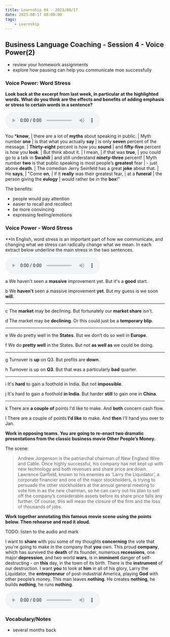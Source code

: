 ```yaml
---
title: Learnship 04 - 2023/08/17
date: 2023-08-17 00:00:00
tags:
    - Learnship
---
```


## Business Language Coaching - Session 4 - Voice Power(2)

* review your homework assignments
* explore how pausing can help you communicate moe successfully

### Voice Power: Word Stress

**Look back at the excerpt from last week, in particular at the highlighted words. What do you think are the effects and benefits of adding emphasis or stress to certain words in a sentence?**

<audio controls>
  <source src="/audio/session3_2.mp3" type="audio/mpeg">
Your browser does not support the audio element.
</audio>

You ***know**, | there are a lot of **myths** about speaking in public. | Myth number **one** | is that what you actually **say** | is only **seven** percent of the message. | **Thirty-eight** percent is how you **sound** | and **fifty-five** percent is how you **look**. | But think about it. | I mean, | if that was **true**, | you could go to a talk in **Swahili** | and still understand **ninety-three** percent! | Myth number **two** is that public speaking is most people’s **greatest** fear | - just above **death**. | The comedian Jerry Seinfeld has a great **joke** about that. | He **says**, | "Come **on**, | if it **really** was their greatest fear, | at a **funeral** | the person giving the **eulogy** | would rather be in the **box**!"

The benefits:

* people would pay attention
* easier to recall and recollect
* be more convincing
* expressing feeling/emotions

### Voice Power - Word Stress

**In English, word stress is an important part of how we communicate, and changing what we stress can radically change what we mean. In each extract below underline the main stress in the two sentences.

<audio controls>
  <source src="/audio/session4_1.mp3" type="audio/mpeg">
Your browser does not support the audio element.
</audio>

a We haven't seen a **massive** improvement yet. But it's a **good** start.

b We **haven't** seen a massive improvement **yet**. But my guess is we soon **will**.

***

c The **market** may be declining. But fortunately our **market share** isn't.

d The market may be **declining**. Or this could just be a **temporary blip**.

***

e We do pretty well in the **States**. But we don’t do so well in **Europe**.

f We do **pretty well** in the States. But not **as well as** we could be doing.

***

g Turnover is **up** on Q3. But profits are **down**.

h Turnover is up on **Q3**. But that was a particularly **bad** quarter.

***

i It's **hard** to gain a foothold in India. But not **impossible**.

j It's hard to gain a foothold **in India**. But harder **still** to gain one in **China**.

***

k There are **a couple of** points I'd like to make. And **both** concern cash flow.

l There are a couple of points **I'd like** to make. And **then** I'll hand you over to Jan.

**Work in opposing teams. You are going to re-enact two dramatic presentations from the classic business movie Other People’s Money.**

The scene:

> Andrew Jorgenson is the patriarchal chairman of New England Wire and Cable. Once highly successful, his company has not kept up with new technology and both revenues and share price are down. Lawrence Garfield, known to his enemies as ‘Larry the Liquidator’, a corporate financier and one of the major stockholders, is trying to persuade the other stockholders at the annual general meeting to vote him in as the new chairman, so he can carry out his plan to sell off the company’s considerable assets before its share price falls any further. Of course, this will mean the closure of the firm and the loss of thousands of jobs.

**Work together annotating this famous movie scene using the points below. Then rehearse and read it aloud.**

TODO: listen to the audio and mark

I want to **share** with you some of my thoughts **concerning** the vote that you're going to make in the company that **you** own. This proud **company**, which has survived the **death** of its founder, numerous **recessions**, one major **depression**, and two world **wars**, is in **imminent** danger of self-destructing - on **this** day, in the town of its birth. There is the **instrument** of our destruction. I want **you** to look at **him** in all of his glory, Larry the Liquidator, the **entrepreneur** of post-industrial America, playing **God** with other people’s money. This man leaves **nothing**. He creates **nothing**, he builds **nothing**, he runs **nothing**.

<audio controls>
  <source src="/audio/session4_2.mp3" type="audio/mpeg">
Your browser does not support the audio element.
</audio>

### Vocabulary/Notes

* several months back

